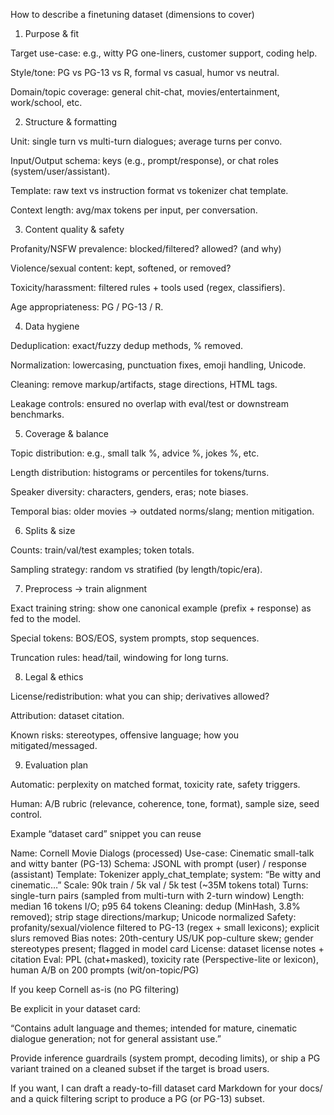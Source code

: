How to describe a finetuning dataset (dimensions to cover)
1) Purpose & fit

Target use-case: e.g., witty PG one-liners, customer support, coding help.

Style/tone: PG vs PG-13 vs R, formal vs casual, humor vs neutral.

Domain/topic coverage: general chit-chat, movies/entertainment, work/school, etc.

2) Structure & formatting

Unit: single turn vs multi-turn dialogues; average turns per convo.

Input/Output schema: keys (e.g., prompt/response), or chat roles (system/user/assistant).

Template: raw text vs instruction format vs tokenizer chat template.

Context length: avg/max tokens per input, per conversation.

3) Content quality & safety

Profanity/NSFW prevalence: blocked/filtered? allowed? (and why)

Violence/sexual content: kept, softened, or removed?

Toxicity/harassment: filtered rules + tools used (regex, classifiers).

Age appropriateness: PG / PG-13 / R.

4) Data hygiene

Deduplication: exact/fuzzy dedup methods, % removed.

Normalization: lowercasing, punctuation fixes, emoji handling, Unicode.

Cleaning: remove markup/artifacts, stage directions, HTML tags.

Leakage controls: ensured no overlap with eval/test or downstream benchmarks.

5) Coverage & balance

Topic distribution: e.g., small talk %, advice %, jokes %, etc.

Length distribution: histograms or percentiles for tokens/turns.

Speaker diversity: characters, genders, eras; note biases.

Temporal bias: older movies → outdated norms/slang; mention mitigation.

6) Splits & size

Counts: train/val/test examples; token totals.

Sampling strategy: random vs stratified (by length/topic/era).

7) Preprocess → train alignment

Exact training string: show one canonical example (prefix + response) as fed to the model.

Special tokens: BOS/EOS, system prompts, stop sequences.

Truncation rules: head/tail, windowing for long turns.

8) Legal & ethics

License/redistribution: what you can ship; derivatives allowed?

Attribution: dataset citation.

Known risks: stereotypes, offensive language; how you mitigated/messaged.

9) Evaluation plan

Automatic: perplexity on matched format, toxicity rate, safety triggers.

Human: A/B rubric (relevance, coherence, tone, format), sample size, seed control.

Example “dataset card” snippet you can reuse

Name: Cornell Movie Dialogs (processed)
Use-case: Cinematic small-talk and witty banter (PG-13)
Schema: JSONL with prompt (user) / response (assistant)
Template: Tokenizer apply_chat_template; system: “Be witty and cinematic…”
Scale: 90k train / 5k val / 5k test (~35M tokens total)
Turns: single-turn pairs (sampled from multi-turn with 2-turn window)
Length: median 16 tokens I/O; p95 64 tokens
Cleaning: dedup (MinHash, 3.8% removed); strip stage directions/markup; Unicode normalized
Safety: profanity/sexual/violence filtered to PG-13 (regex + small lexicons); explicit slurs removed
Bias notes: 20th-century US/UK pop-culture skew; gender stereotypes present; flagged in model card
License: dataset license notes + citation
Eval: PPL (chat+masked), toxicity rate (Perspective-lite or lexicon), human A/B on 200 prompts (wit/on-topic/PG)

If you keep Cornell as-is (no PG filtering)

Be explicit in your dataset card:

“Contains adult language and themes; intended for mature, cinematic dialogue generation; not for general assistant use.”

Provide inference guardrails (system prompt, decoding limits), or ship a PG variant trained on a cleaned subset if the target is broad users.

If you want, I can draft a ready-to-fill dataset card Markdown for your docs/ and a quick filtering script to produce a PG (or PG-13) subset.